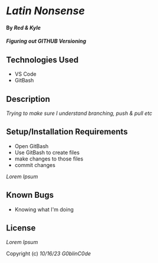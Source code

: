 # _Latin Nonsense_

#### By _**Red & Kyle**_

#### _Figuring out GITHUB Versioning_

## Technologies Used

* VS Code
* GitBash


## Description

_Trying to make sure I understand branching, push & pull etc_

## Setup/Installation Requirements

* Open GitBash
* Use GitBash to create files
* make changes to those files
* commit changes

_Lorem Ipsum_

## Known Bugs

* Knowing what I'm doing

## License

_Lorem Ipsum_

Copyright (c) _10/16/23_ _G0blinC0de_